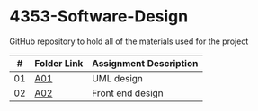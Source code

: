 # 4353-Software-Design
GitHub repository to hold all of the materials used for the project

|   #   | Folder Link | Assignment Description |
| :---: | ----------- | ---------------------- |
| 01 | [A01](https://github.com/randymesso/3013-Algorithms/tree/main/Assignments/A03) |  UML design |
| 02 | [A02](https://github.com/randymesso/3013-Algorithms/tree/main/Assignments/P01) | Front end design |

